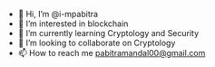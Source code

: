 - 👋 Hi, I’m @i-mpabitra
- 👀 I’m interested in blockchain
- 🌱 I’m currently learning Cryptology and Security
- 💞️ I’m looking to collaborate on Cryptology
- 📫 How to reach me pabitramandal00@gmail.com

<!---
i-mpabitra/i-mpabitra is a ✨ special ✨ repository because its `README.md` (this file) appears on your GitHub profile.
You can click the Preview link to take a look at your changes.
--->
